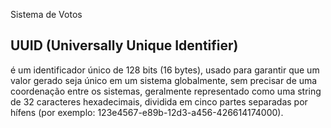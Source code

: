 Sistema de Votos

## UUID (Universally Unique Identifier) 
é um identificador único de 128 bits (16 bytes), usado para garantir que um valor gerado seja único em um sistema globalmente, sem precisar de uma coordenação entre os sistemas, geralmente representado como uma string de 32 caracteres hexadecimais, dividida em cinco partes separadas por hífens (por exemplo: 123e4567-e89b-12d3-a456-426614174000).
